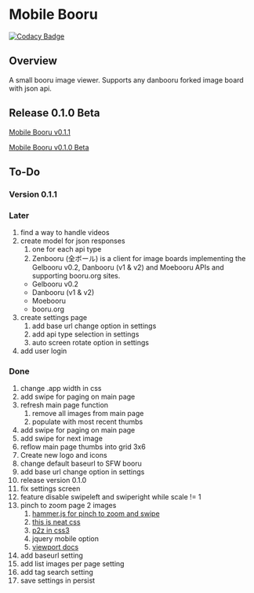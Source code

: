 # Mobile Booru

[![Codacy Badge](https://api.codacy.com/project/badge/Grade/0371b7c4cd0c4aef996cd3000c8af753)](https://www.codacy.com/app/kurohai/mobile-booru?utm_source=github.com&amp;utm_medium=referral&amp;utm_content=kurohai/mobile-booru&amp;utm_campaign=Badge_Grade)

## Overview

A small booru image viewer. Supports any danbooru forked image board with json api.

## Release 0.1.0 Beta

[Mobile Booru v0.1.1](./build/com.kurohai.mobilebooru-0.1.1.apk)

[Mobile Booru v0.1.0 Beta](./build/com.kurohai.mobilebooru-0.1.0.apk)

## To-Do


### Version 0.1.1


### Later

1. find a way to handle videos
1. create model for json responses
    1. one for each api type
    1. Zenbooru (全ボール) is a client for image boards implementing the Gelbooru v0.2, Danbooru (v1 & v2) and Moebooru APIs and supporting booru.org sites.
    - Gelbooru v0.2
    - Danbooru (v1 & v2)
    - Moebooru
    - booru.org
1. create settings page
    1. add base url change option in settings
    1. add api type selection in settings
    1. auto screen rotate option in settings
1. add user login

### Done

1. change .app width in css
1. add swipe for paging on main page
1. refresh main page function
    1. remove all images from main page
    1. populate with most recent thumbs
1. add swipe for paging on main page
1. add swipe for next image
1. reflow main page thumbs into grid 3x6
1. Create new logo and icons
1. change default baseurl to SFW booru
1. add base url change option in settings
1. release version 0.1.0
1. fix settings screen
1. feature disable swipeleft and swiperight while scale != 1
1. pinch to zoom page 2 images
    1. [hammer.js for pinch to zoom and swipe](http://hammerjs.github.io/)
    1. [this is neat css](http://bl.ocks.org/mbostock/35964711079355050ff1)
    1. [p2z in css3](http://stackoverflow.com/questions/10802176/pinch-to-zoom-with-css3)
    1. jquery mobile option
    1. [viewport docs](https://developer.mozilla.org/en-US/docs/Mozilla/Mobile/Viewport_meta_tag)
1. add baseurl setting
1. add list images per page setting
1. add tag search setting
1. save settings in persist
